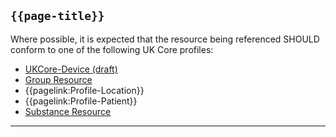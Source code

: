 ## <code>{{page-title}}</code>

Where possible, it is expected that the resource being referenced SHOULD conform to one of the following UK Core profiles:
* [UKCore-Device (draft)]("https://simplifier.net/guide/UKCoreImplementationGuideAssetsinDevelopment/Home/ProfilesandExtensions/Profile-UKCore-Device)
* [Group Resource](https://hl7.org/fhir/R4/group.html)
* {{pagelink:Profile-Location}}
* {{pagelink:Profile-Patient}}
* [Substance Resource](https://hl7.org/fhir/R4/substance.html)

---